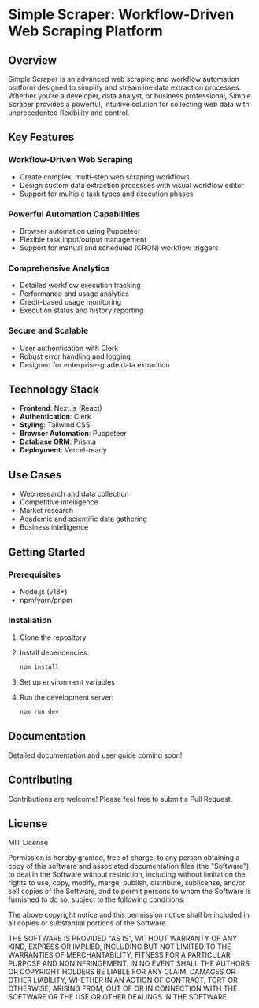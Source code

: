 # Simple Scraper: Workflow-Driven Web Scraping Platform

## Overview

Simple Scraper is an advanced web scraping and workflow automation platform designed to simplify and streamline data extraction processes. Whether you're a developer, data analyst, or business professional, Simple Scraper provides a powerful, intuitive solution for collecting web data with unprecedented flexibility and control.

## Key Features

### Workflow-Driven Web Scraping
- Create complex, multi-step web scraping workflows
- Design custom data extraction processes with visual workflow editor
- Support for multiple task types and execution phases

### Powerful Automation Capabilities
- Browser automation using Puppeteer
- Flexible task input/output management
- Support for manual and scheduled (CRON) workflow triggers

### Comprehensive Analytics
- Detailed workflow execution tracking
- Performance and usage analytics
- Credit-based usage monitoring
- Execution status and history reporting

### Secure and Scalable
- User authentication with Clerk
- Robust error handling and logging
- Designed for enterprise-grade data extraction

## Technology Stack

- **Frontend**: Next.js (React)
- **Authentication**: Clerk
- **Styling**: Tailwind CSS
- **Browser Automation**: Puppeteer
- **Database ORM**: Prisma
- **Deployment**: Vercel-ready

## Use Cases

- Web research and data collection
- Competitive intelligence
- Market research
- Academic and scientific data gathering
- Business intelligence

## Getting Started

### Prerequisites
- Node.js (v18+)
- npm/yarn/pnpm

### Installation
1. Clone the repository
2. Install dependencies:
   ```bash
   npm install
   ```

3. Set up environment variables
4. Run the development server:
   ```bash
   npm run dev
   ```

## Documentation

Detailed documentation and user guide coming soon!

## Contributing

Contributions are welcome! Please feel free to submit a Pull Request.

## License

MIT License

Permission is hereby granted, free of charge, to any person obtaining a copy
of this software and associated documentation files (the "Software"), to deal
in the Software without restriction, including without limitation the rights
to use, copy, modify, merge, publish, distribute, sublicense, and/or sell
copies of the Software, and to permit persons to whom the Software is
furnished to do so, subject to the following conditions:

The above copyright notice and this permission notice shall be included in all
copies or substantial portions of the Software.

THE SOFTWARE IS PROVIDED "AS IS", WITHOUT WARRANTY OF ANY KIND, EXPRESS OR
IMPLIED, INCLUDING BUT NOT LIMITED TO THE WARRANTIES OF MERCHANTABILITY,
FITNESS FOR A PARTICULAR PURPOSE AND NONINFRINGEMENT. IN NO EVENT SHALL THE
AUTHORS OR COPYRIGHT HOLDERS BE LIABLE FOR ANY CLAIM, DAMAGES OR OTHER
LIABILITY, WHETHER IN AN ACTION OF CONTRACT, TORT OR OTHERWISE, ARISING FROM,
OUT OF OR IN CONNECTION WITH THE SOFTWARE OR THE USE OR OTHER DEALINGS IN THE
SOFTWARE.
